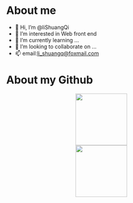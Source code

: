 # About me
- 👋 Hi, I’m @liShuangQi
- 👀 I’m interested in Web front end
- 🌱 I’m currently learning ...
- 💞️ I’m looking to collaborate on ...
- 📫 email:li_shuangq@foxmail.com
  
# About my Github

<div align="center"> <img height="137px" src="https://github-readme-stats.vercel.app/api/top-langs/?username=lishuangQ&layout=compact)](https://github.com/Christmas/github-readme-stats" /> </div>

<div align="center"> <img height="137px" src="https://github-readme-stats.vercel.app/api?username=lishuangQ&theme=default&show_icons=true" /> </div>
<!---
liShuangQ/liShuangQ is a ✨ special ✨ repository because its `README.md` (this file) appears on your GitHub profile.
You can click the Preview link to take a look at your changes.
--->
